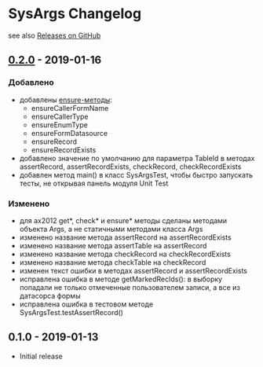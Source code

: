 # SysArgs Changelog

see also [Releases on GitHub](https://github.com/mazzy-ax/SysArgs/releases)

## [0.2.0](https://github.com/mazzy-ax/SysArgs/compare/v0.1.0...v0.2.0) - 2019-01-16

### Добавлено

* добавлены [ensure-методы](https://github.com/mazzy-ax/SysArgs/wiki/Ensure-methods):
  * ensureCallerFormName
  * ensureCallerType
  * ensureEnumType
  * ensureFormDatasource
  * ensureRecord
  * ensureRecordExists
* добавлено значение по умолчанию для параметра TableId в методах assertRecord, assertRecordExists, checkRecord, checkRecordExists
* добавлен метод main() в класс SysArgsTest, чтобы быстро запускать тесты, не открывая панель модуля Unit Test

### Изменено

* для ax2012 get*, check* и ensure* методы сделаны методами объекта Args, а не статичными методами класса Args
* изменено название метода assertRecord на assertRecordExists
* изменено название метода assertTable на assertRecord
* изменено название метода checkRecord на checkRecordExists
* изменено название метода checkTable на checkRecord
* изменен текст ошибки в методах assertRecord и assertRecordExists
* исправлена ошибка в методе getMarkedRecIds(): в выборку попадали не только отмеченные пользователем записи, а все из датасорса формы
* исправлена ошибка в тестовом методе SysArgsTest.testAssertRecord()

## 0.1.0 - 2019-01-13

* Initial release